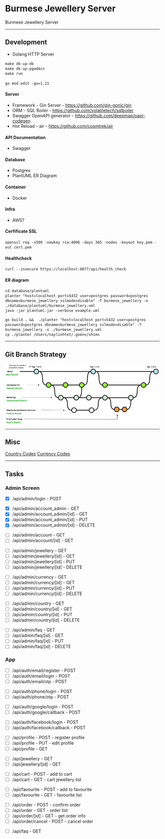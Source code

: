 # Burmese Jewellery Server
Burmese Jewellery Server

---

## Development
- Golang HTTP Server
```
make dk-up-db
make dk-up-pgadmin
make run

go mod edit -go=1.21
```

#### Server
- Framework - Gin Server - https://github.com/gin-gonic/gin
- ORM - SQL Boiler - https://github.com/volatiletech/sqlboiler
- Swagger OpenAPI generator - https://github.com/deepmap/oapi-codegen
- Hot Reload - air - https://github.com/cosmtrek/air
#### API Documentation
- Swagger
#### Database
- Postgres
- PlantUML ER Diagram
#### Container
- Docker
#### Infra
- AWS?
#### Cerfificate SSL
```
openssl req -x509 -newkey rsa:4096 -days 365 -nodes -keyout key.pem -out cert.pem
```
#### Healthcheck
```
curl --insecure https://localhost:8077/api/health_check
```
#### ER diagram
```
cd database/plantuml
planter "host=localhost port=5432 user=postgres password=postgres dbname=burmese_jewellery sslmode=disable" -T burmese_jewellery -o ./database/plantuml/burmese_jewellery.uml
java -jar plantuml.jar -verbose example.uml
```
```
go build . &&  ./planter "host=localhost port=5432 user=postgres password=postgres dbname=burmese_jewellery sslmode=disable" -T burmese_jewellery -o ./burmese_jewellery.uml
cp ./planter /Users/naylinhtet/.goenv/shims
```

---

## Git Branch Strategy
![Git Branch Strategy](https://github.com/Nlhmmh/howto/blob/master/git_branch_strategy.png)

---

## Misc
[Country Codes](https://en.wikipedia.org/wiki/List_of_ISO_3166_country_codes)
[Currency Codes](https://en.wikipedia.org/wiki/ISO_4217)

---

## Tasks

### Admin Screen
- [x] /api/admin/login - POST
>>
- [x] /api/admin/account_admin - GET
- [x] /api/admin/account_admin/[id] - GET
- [x] /api/admin/account_admin/[id] - PUT
- [x] /api/admin/account_admin/[id] - DELETE
>>
- [ ] /api/admin/account - GET
- [ ] /api/admin/account/[id] - GET
>>
- [ ] /api/admin/jewellery - GET
- [ ] /api/admin/jewellery/[id] - GET
- [ ] /api/admin/jewellery/[id] - PUT
- [ ] /api/admin/jewellery/[id] - DELETE
>>
- [ ] /api/admin/currency - GET
- [ ] /api/admin/currency/[id] - GET
- [ ] /api/admin/currency/[id] - PUT
- [ ] /api/admin/currency/[id] - DELETE
>>
- [ ] /api/admin/country - GET
- [ ] /api/admin/country/[id] - GET
- [ ] /api/admin/country/[id] - PUT
- [ ] /api/admin/country/[id] - DELETE
>>
- [ ] /api/admin/faq - GET
- [ ] /api/admin/faq/[id] - GET
- [ ] /api/admin/faq/[id] - PUT
- [ ] /api/admin/faq/[id] - DELETE

### App
- [ ] /api/auth/email/register - POST
- [ ] /api/auth/email/login - POST
- [ ] /api/auth/email/otp - POST
>>
- [ ] /api/auth/phone/login - POST
- [ ] /api/auth/phone/otp - POST
>>
- [ ] /api/auth/google/login - POST
- [ ] /api/auth/google/callback - POST
>>
- [ ] /api/auth/facebook/login - POST
- [ ] /api/auth/facebook/callback - POST
>>
- [ ] /api/profile - POST - register profile
- [ ] /api/profile - PUT - edit profile
- [ ] /api/profile - GET
>>
- [ ] /api/jewellery - GET
- [ ] /api/jewellery/[id] - GET
>>
- [ ] /api/cart - POST - add to cart
- [ ] /api/cart - GET - cart jewellery list
>>
- [ ] /api/favourite - POST - add to favourite
- [ ] /api/favourite - GET - favourite list
>>
- [ ] /api/order - POST - confirm order
- [ ] /api/order - GET - order list
- [ ] /api/order/[id] - GET - get order info
- [ ] /api/order/cancel - POST - cancel order
>>
- [ ] /api/faq - GET
